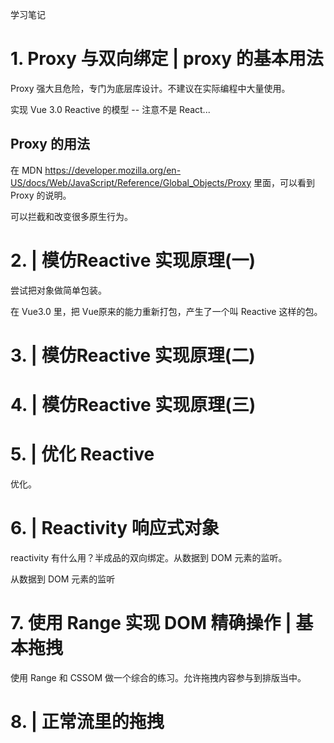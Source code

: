 学习笔记

# 1. Proxy 与双向绑定 | proxy 的基本用法

Proxy 强大且危险，专门为底层库设计。不建议在实际编程中大量使用。

实现 Vue 3.0 Reactive 的模型 -- 注意不是 React...

## Proxy 的用法

在 MDN https://developer.mozilla.org/en-US/docs/Web/JavaScript/Reference/Global_Objects/Proxy 里面，可以看到 Proxy 的说明。

可以拦截和改变很多原生行为。

# 2. | 模仿Reactive 实现原理(一)

尝试把对象做简单包装。

在 Vue3.0 里，把 Vue原来的能力重新打包，产生了一个叫 Reactive 这样的包。



# 3. | 模仿Reactive 实现原理(二)



# 4. | 模仿Reactive 实现原理(三)



# 5. | 优化 Reactive

优化。

# 6. | Reactivity 响应式对象

reactivity 有什么用？半成品的双向绑定。从数据到 DOM 元素的监听。

从数据到 DOM 元素的监听

# 7. 使用 Range 实现 DOM 精确操作 | 基本拖拽

使用 Range 和 CSSOM 做一个综合的练习。允许拖拽内容参与到排版当中。

# 8. | 正常流里的拖拽



